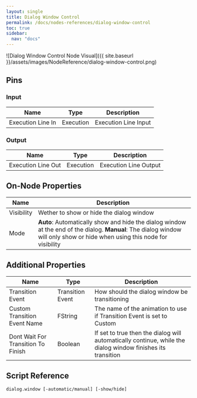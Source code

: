 ```yaml
---
layout: single
title: Dialog Window Control
permalink: /docs/nodes-references/dialog-window-control
toc: true
sidebar:
  nav: "docs"
---
```



![Dialog Window Control Node Visual]({{ site.baseurl }}/assets/images/NodeReference/dialog-window-control.png)

## Pins

### Input

| Name | Type | Description |
| --- | --- | --- |
| Execution Line In | Execution | Execution Line Input |

### Output

| Name | Type | Description |
| --- | --- | --- |
| Execution Line Out | Execution | Execution Line Output |

## On-Node Properties

| Name | Description |
| --- | --- |
| Visibility | Wether to show or hide the dialog window |
| Mode | **Auto**: Automatically show and hide the dialog window at the end of the dialog. **Manual**: The dialog window will only show or hide when using this node for visibility |

## Additional Properties

| Name | Type | Description |
| --- | --- | --- |
| Transition Event | Transition Event | How should the dialog window be transitioning |
| Custom Transition Event Name | FString | The name of the animation to use if Transition Event is set to Custom |
| Dont Wait For Transition To Finish | Boolean | If set to true then the dialog will automatically continue, while the dialog window finishes its transition |

## Script Reference
```
dialog.window [-automatic/manual] [-show/hide]
```